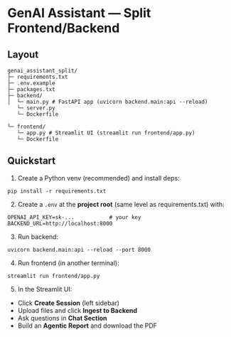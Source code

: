 # GenAI Assistant — Split Frontend/Backend

## Layout
```
genai_assistant_split/
├─ requirements.txt
├─ .env.example
├─ packages.txt
├─ backend/
│  └─ main.py # FastAPI app (uvicorn backend.main:api --reload)
   └─ server.py
   └─ Dockerfile 
       
└─ frontend/
   └─ app.py # Streamlit UI (streamlit run frontend/app.py)
   └─ Dockerfile  
```

## Quickstart

1) Create a Python venv (recommended) and install deps:
```
pip install -r requirements.txt
```

2) Create a `.env` at the **project root** (same level as requirements.txt) with:
```
OPENAI_API_KEY=sk-...           # your key
BACKEND_URL=http://localhost:8000
```

3) Run backend:
```
uvicorn backend.main:api --reload --port 8000
```

4) Run frontend (in another terminal):
```
streamlit run frontend/app.py
```

5) In the Streamlit UI:
- Click **Create Session** (left sidebar)
- Upload files and click **Ingest to Backend**
- Ask questions in **Chat Section**
- Build an **Agentic Report** and download the PDF

